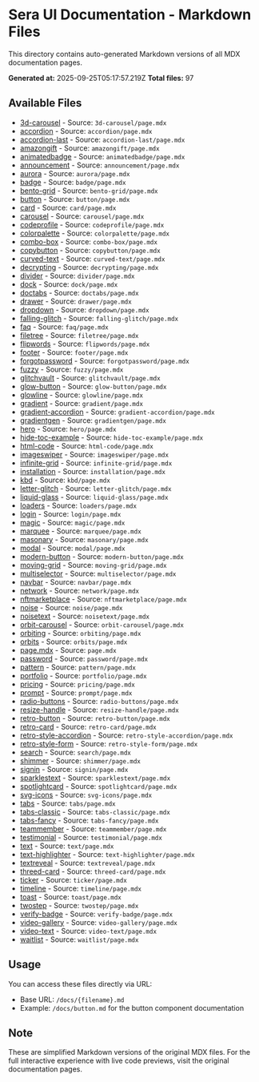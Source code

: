 # Sera UI Documentation - Markdown Files

This directory contains auto-generated Markdown versions of all MDX documentation pages.

**Generated at:** 2025-09-25T05:17:57.219Z
**Total files:** 97

## Available Files

- [3d-carousel](/docs/3d-carousel.md) - Source: `3d-carousel/page.mdx`
- [accordion](/docs/accordion.md) - Source: `accordion/page.mdx`
- [accordion-last](/docs/accordion-last.md) - Source: `accordion-last/page.mdx`
- [amazongift](/docs/amazongift.md) - Source: `amazongift/page.mdx`
- [animatedbadge](/docs/animatedbadge.md) - Source: `animatedbadge/page.mdx`
- [announcement](/docs/announcement.md) - Source: `announcement/page.mdx`
- [aurora](/docs/aurora.md) - Source: `aurora/page.mdx`
- [badge](/docs/badge.md) - Source: `badge/page.mdx`
- [bento-grid](/docs/bento-grid.md) - Source: `bento-grid/page.mdx`
- [button](/docs/button.md) - Source: `button/page.mdx`
- [card](/docs/card.md) - Source: `card/page.mdx`
- [carousel](/docs/carousel.md) - Source: `carousel/page.mdx`
- [codeprofile](/docs/codeprofile.md) - Source: `codeprofile/page.mdx`
- [colorpalette](/docs/colorpalette.md) - Source: `colorpalette/page.mdx`
- [combo-box](/docs/combo-box.md) - Source: `combo-box/page.mdx`
- [copybutton](/docs/copybutton.md) - Source: `copybutton/page.mdx`
- [curved-text](/docs/curved-text.md) - Source: `curved-text/page.mdx`
- [decrypting](/docs/decrypting.md) - Source: `decrypting/page.mdx`
- [divider](/docs/divider.md) - Source: `divider/page.mdx`
- [dock](/docs/dock.md) - Source: `dock/page.mdx`
- [doctabs](/docs/doctabs.md) - Source: `doctabs/page.mdx`
- [drawer](/docs/drawer.md) - Source: `drawer/page.mdx`
- [dropdown](/docs/dropdown.md) - Source: `dropdown/page.mdx`
- [falling-glitch](/docs/falling-glitch.md) - Source: `falling-glitch/page.mdx`
- [faq](/docs/faq.md) - Source: `faq/page.mdx`
- [filetree](/docs/filetree.md) - Source: `filetree/page.mdx`
- [flipwords](/docs/flipwords.md) - Source: `flipwords/page.mdx`
- [footer](/docs/footer.md) - Source: `footer/page.mdx`
- [forgotpassword](/docs/forgotpassword.md) - Source: `forgotpassword/page.mdx`
- [fuzzy](/docs/fuzzy.md) - Source: `fuzzy/page.mdx`
- [glitchvault](/docs/glitchvault.md) - Source: `glitchvault/page.mdx`
- [glow-button](/docs/glow-button.md) - Source: `glow-button/page.mdx`
- [glowline](/docs/glowline.md) - Source: `glowline/page.mdx`
- [gradient](/docs/gradient.md) - Source: `gradient/page.mdx`
- [gradient-accordion](/docs/gradient-accordion.md) - Source: `gradient-accordion/page.mdx`
- [gradientgen](/docs/gradientgen.md) - Source: `gradientgen/page.mdx`
- [hero](/docs/hero.md) - Source: `hero/page.mdx`
- [hide-toc-example](/docs/hide-toc-example.md) - Source: `hide-toc-example/page.mdx`
- [html-code](/docs/html-code.md) - Source: `html-code/page.mdx`
- [imageswiper](/docs/imageswiper.md) - Source: `imageswiper/page.mdx`
- [infinite-grid](/docs/infinite-grid.md) - Source: `infinite-grid/page.mdx`
- [installation](/docs/installation.md) - Source: `installation/page.mdx`
- [kbd](/docs/kbd.md) - Source: `kbd/page.mdx`
- [letter-glitch](/docs/letter-glitch.md) - Source: `letter-glitch/page.mdx`
- [liquid-glass](/docs/liquid-glass.md) - Source: `liquid-glass/page.mdx`
- [loaders](/docs/loaders.md) - Source: `loaders/page.mdx`
- [login](/docs/login.md) - Source: `login/page.mdx`
- [magic](/docs/magic.md) - Source: `magic/page.mdx`
- [marquee](/docs/marquee.md) - Source: `marquee/page.mdx`
- [masonary](/docs/masonary.md) - Source: `masonary/page.mdx`
- [modal](/docs/modal.md) - Source: `modal/page.mdx`
- [modern-button](/docs/modern-button.md) - Source: `modern-button/page.mdx`
- [moving-grid](/docs/moving-grid.md) - Source: `moving-grid/page.mdx`
- [multiselector](/docs/multiselector.md) - Source: `multiselector/page.mdx`
- [navbar](/docs/navbar.md) - Source: `navbar/page.mdx`
- [network](/docs/network.md) - Source: `network/page.mdx`
- [nftmarketplace](/docs/nftmarketplace.md) - Source: `nftmarketplace/page.mdx`
- [noise](/docs/noise.md) - Source: `noise/page.mdx`
- [noisetext](/docs/noisetext.md) - Source: `noisetext/page.mdx`
- [orbit-carousel](/docs/orbit-carousel.md) - Source: `orbit-carousel/page.mdx`
- [orbiting](/docs/orbiting.md) - Source: `orbiting/page.mdx`
- [orbits](/docs/orbits.md) - Source: `orbits/page.mdx`
- [page.mdx](/docs/page.mdx.md) - Source: `page.mdx`
- [password](/docs/password.md) - Source: `password/page.mdx`
- [pattern](/docs/pattern.md) - Source: `pattern/page.mdx`
- [portfolio](/docs/portfolio.md) - Source: `portfolio/page.mdx`
- [pricing](/docs/pricing.md) - Source: `pricing/page.mdx`
- [prompt](/docs/prompt.md) - Source: `prompt/page.mdx`
- [radio-buttons](/docs/radio-buttons.md) - Source: `radio-buttons/page.mdx`
- [resize-handle](/docs/resize-handle.md) - Source: `resize-handle/page.mdx`
- [retro-button](/docs/retro-button.md) - Source: `retro-button/page.mdx`
- [retro-card](/docs/retro-card.md) - Source: `retro-card/page.mdx`
- [retro-style-accordion](/docs/retro-style-accordion.md) - Source: `retro-style-accordion/page.mdx`
- [retro-style-form](/docs/retro-style-form.md) - Source: `retro-style-form/page.mdx`
- [search](/docs/search.md) - Source: `search/page.mdx`
- [shimmer](/docs/shimmer.md) - Source: `shimmer/page.mdx`
- [signin](/docs/signin.md) - Source: `signin/page.mdx`
- [sparklestext](/docs/sparklestext.md) - Source: `sparklestext/page.mdx`
- [spotlightcard](/docs/spotlightcard.md) - Source: `spotlightcard/page.mdx`
- [svg-icons](/docs/svg-icons.md) - Source: `svg-icons/page.mdx`
- [tabs](/docs/tabs.md) - Source: `tabs/page.mdx`
- [tabs-classic](/docs/tabs-classic.md) - Source: `tabs-classic/page.mdx`
- [tabs-fancy](/docs/tabs-fancy.md) - Source: `tabs-fancy/page.mdx`
- [teammember](/docs/teammember.md) - Source: `teammember/page.mdx`
- [testimonial](/docs/testimonial.md) - Source: `testimonial/page.mdx`
- [text](/docs/text.md) - Source: `text/page.mdx`
- [text-highlighter](/docs/text-highlighter.md) - Source: `text-highlighter/page.mdx`
- [textreveal](/docs/textreveal.md) - Source: `textreveal/page.mdx`
- [threed-card](/docs/threed-card.md) - Source: `threed-card/page.mdx`
- [ticker](/docs/ticker.md) - Source: `ticker/page.mdx`
- [timeline](/docs/timeline.md) - Source: `timeline/page.mdx`
- [toast](/docs/toast.md) - Source: `toast/page.mdx`
- [twostep](/docs/twostep.md) - Source: `twostep/page.mdx`
- [verify-badge](/docs/verify-badge.md) - Source: `verify-badge/page.mdx`
- [video-gallery](/docs/video-gallery.md) - Source: `video-gallery/page.mdx`
- [video-text](/docs/video-text.md) - Source: `video-text/page.mdx`
- [waitlist](/docs/waitlist.md) - Source: `waitlist/page.mdx`

## Usage

You can access these files directly via URL:
- Base URL: `/docs/{filename}.md`
- Example: `/docs/button.md` for the button component documentation

## Note

These are simplified Markdown versions of the original MDX files. For the full interactive experience with live code previews, visit the original documentation pages.
